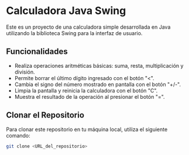 # Calculadora Java Swing

Este es un proyecto de una calculadora simple desarrollada en Java utilizando la biblioteca Swing para la interfaz de usuario.

## Funcionalidades

- Realiza operaciones aritméticas básicas: suma, resta, multiplicación y división.
- Permite borrar el último dígito ingresado con el botón "<".
- Cambia el signo del número mostrado en pantalla con el botón "+/-".
- Limpia la pantalla y reinicia la calculadora con el botón "C".
- Muestra el resultado de la operación al presionar el botón "=".

## Clonar el Repositorio

Para clonar este repositorio en tu máquina local, utiliza el siguiente comando:

```bash
git clone <URL_del_repositorio>

